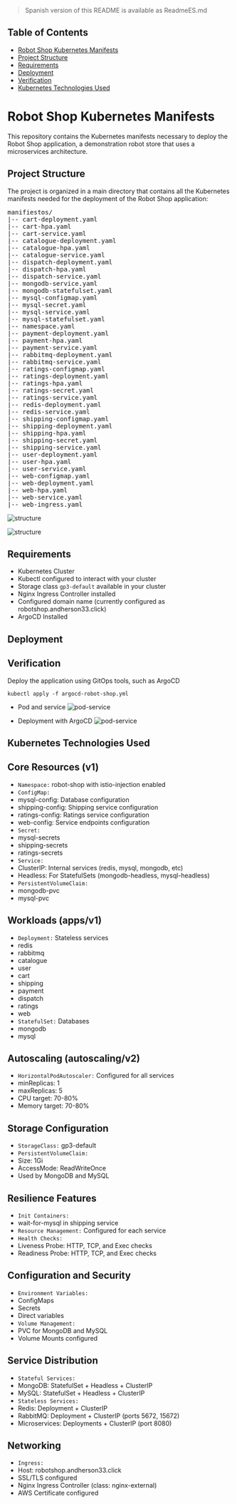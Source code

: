 > Spanish version of this README is available as ReadmeES.md

## Table of Contents
* [Robot Shop Kubernetes Manifests](#item1)
* [Project Structure](#item2)
* [Requirements](#item3)
* [Deployment](#item4)
* [Verification](#item5)
* [Kubernetes Technologies Used](#item6)

<a name="item1"></a>
# Robot Shop Kubernetes Manifests

This repository contains the Kubernetes manifests necessary to deploy the Robot Shop application, a demonstration robot store that uses a microservices architecture.

<a name="item2"></a>
## Project Structure

The project is organized in a main directory that contains all the Kubernetes manifests needed for the deployment of the Robot Shop application:

<pre>
manifiestos/
|-- cart-deployment.yaml
|-- cart-hpa.yaml
|-- cart-service.yaml
|-- catalogue-deployment.yaml
|-- catalogue-hpa.yaml
|-- catalogue-service.yaml
|-- dispatch-deployment.yaml
|-- dispatch-hpa.yaml
|-- dispatch-service.yaml
|-- mongodb-service.yaml
|-- mongodb-statefulset.yaml
|-- mysql-configmap.yaml
|-- mysql-secret.yaml
|-- mysql-service.yaml
|-- mysql-statefulset.yaml
|-- namespace.yaml
|-- payment-deployment.yaml
|-- payment-hpa.yaml
|-- payment-service.yaml
|-- rabbitmq-deployment.yaml
|-- rabbitmq-service.yaml
|-- ratings-configmap.yaml
|-- ratings-deployment.yaml
|-- ratings-hpa.yaml
|-- ratings-secret.yaml
|-- ratings-service.yaml
|-- redis-deployment.yaml
|-- redis-service.yaml
|-- shipping-configmap.yaml
|-- shipping-deployment.yaml
|-- shipping-hpa.yaml
|-- shipping-secret.yaml
|-- shipping-service.yaml
|-- user-deployment.yaml
|-- user-hpa.yaml
|-- user-service.yaml
|-- web-configmap.yaml
|-- web-deployment.yaml
|-- web-hpa.yaml
|-- web-service.yaml
|-- web-ingress.yaml
</pre>

![structure](https://github.com/Andherson333333/robot-shop/blob/master/image/robot-shop-1.png)

![structure](https://github.com/Andherson333333/robot-shop/blob/master/Infrastructure-cloud-EKS/infra-aplicacion/K8s/imagenes/robot-shop-5.png)

<a name="item3"></a>
## Requirements

- Kubernetes Cluster
- Kubectl configured to interact with your cluster
- Storage class `gp3-default` available in your cluster
- Nginx Ingress Controller installed
- Configured domain name (currently configured as robotshop.andherson33.click)
- ArgoCD Installed

<a name="item4"></a>
## Deployment

## Verification

Deploy the application using GitOps tools, such as ArgoCD

```
kubectl apply -f argocd-robot-shop.yml
```

- Pod and service
![pod-service](https://github.com/Andherson333333/robot-shop/blob/master/Infrastructure-cloud-EKS/infra-aplicacion/K8s/imagenes/robot-shop-eks-2.png)

- Deployment with ArgoCD
![pod-service](https://github.com/Andherson333333/robot-shop/blob/master/Infrastructure-cloud-EKS/infra-aplicacion/K8s/imagenes/robot-shop-eks-3.png)

<a name="item6"></a>
## Kubernetes Technologies Used

## Core Resources (v1)
- `Namespace:` robot-shop with istio-injection enabled
- `ConfigMap:` 
 - mysql-config: Database configuration
 - shipping-config: Shipping service configuration
 - ratings-config: Ratings service configuration
 - web-config: Service endpoints configuration
- `Secret:` 
 - mysql-secrets
 - shipping-secrets
 - ratings-secrets
- `Service:` 
 - ClusterIP: Internal services (redis, mysql, mongodb, etc)
 - Headless: For StatefulSets (mongodb-headless, mysql-headless)
- `PersistentVolumeClaim:` 
 - mongodb-pvc
 - mysql-pvc

<a name="workloads"></a>
## Workloads (apps/v1)
- `Deployment:` Stateless services
 - redis
 - rabbitmq
 - catalogue
 - user
 - cart
 - shipping
 - payment
 - dispatch
 - ratings
 - web
- `StatefulSet:` Databases
 - mongodb
 - mysql

<a name="autoscaling"></a>
## Autoscaling (autoscaling/v2)
- `HorizontalPodAutoscaler:` Configured for all services
 - minReplicas: 1
 - maxReplicas: 5
 - CPU target: 70-80%
 - Memory target: 70-80%

<a name="storage"></a>
## Storage Configuration
- `StorageClass:` gp3-default
- `PersistentVolumeClaim:` 
 - Size: 1Gi
 - AccessMode: ReadWriteOnce
 - Used by MongoDB and MySQL

<a name="resilience-features"></a>
## Resilience Features
- `Init Containers:` 
 - wait-for-mysql in shipping service
- `Resource Management:` Configured for each service
- `Health Checks:` 
 - Liveness Probe: HTTP, TCP, and Exec checks
 - Readiness Probe: HTTP, TCP, and Exec checks

<a name="configuration-security"></a>
## Configuration and Security
- `Environment Variables:` 
 - ConfigMaps
 - Secrets
 - Direct variables
- `Volume Management:` 
 - PVC for MongoDB and MySQL
 - Volume Mounts configured

<a name="service-distribution"></a>
## Service Distribution
- `Stateful Services:`
 - MongoDB: StatefulSet + Headless + ClusterIP
 - MySQL: StatefulSet + Headless + ClusterIP
- `Stateless Services:`
 - Redis: Deployment + ClusterIP
 - RabbitMQ: Deployment + ClusterIP (ports 5672, 15672)
 - Microservices: Deployments + ClusterIP (port 8080)

<a name="networking"></a>
## Networking
- `Ingress:` 
 - Host: robotshop.andherson33.click
 - SSL/TLS configured
 - Nginx Ingress Controller (class: nginx-external)
 - AWS Certificate configured
